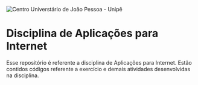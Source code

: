 ![Centro Universtário de João Pessoa - Unipê](https://images.maisbolsas.com.br/content/superior/instituicao/logo/g/unipe.png)
# Disciplina de Aplicações para Internet
Esse repositório é referente a disciplina de Aplicações para Internet. Estão contidos códigos referente a exercício e demais atividades desenvolvidas na disciplina.